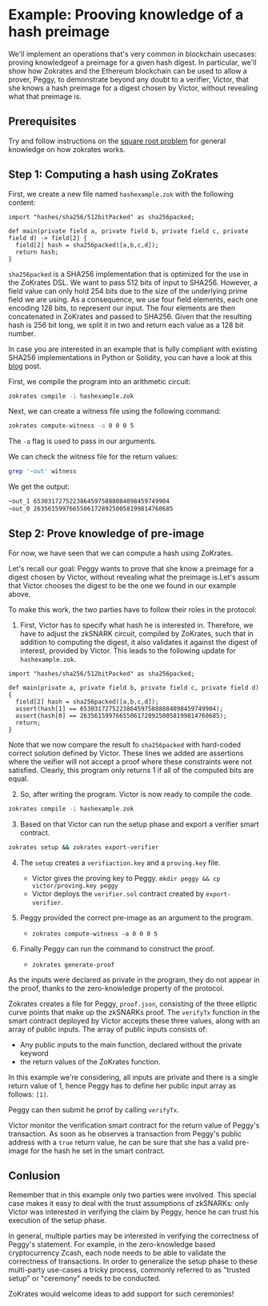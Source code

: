 # Example: Prooving knowledge of a hash preimage

We'll implement an operations that's very common in blockchain usecases: proving knowledgeof a preimage for a given hash digest. In particular, we'll show how Zokrates and the Ethereum blockchain can be used to allow a prover, Peggy, to demonstrate beyond any doubt to a verifier, Victor, that she knows a hash preimage for a digest chosen by Victor, without revealing what that preimage is.

## Prerequisites

Try and follow instructions on the [square root problem](../square_root/) for general knowledge on how zokrates works.

## Step 1: Computing a hash using ZoKrates

First, we create a new file named `hashexample.zok` with the following content:

```zokrates
import "hashes/sha256/512bitPacked" as sha256packed;

def main(private field a, private field b, private field c, private field d) -> field[2] {
  field[2] hash = sha256packed([a,b,c,d]);
  return hash;
}
```

`sha256packed` is a SHA256 implementation that is optimized for the use in the ZoKrates DSL. We want to pass 512 bits of input to SHA256. However, a field value can only hold 254 bits due to the size of the underlying prime field we are using. As a consequence, we use four field elements, each one encoding 128 bits, to represent our input. The four elements are then concatenated in ZoKrates and passed to SHA256. Given that the resulting hash is 256 bit long, we split it in two and return each value as a 128 bit number.

In case you are interested in an example that is fully compliant with existing SHA256 implementations in Python or Solidity, you can have a look at this [blog](https://blog.decentriq.com/proving-hash-pre-image-zksnarks-zokrates/) post.

First, we compile the program into an arithmetic circuit:

```bash
zokrates compile -i hashexample.zok
```

Next, we can create a witness file using the following command:

```bash
zokrates compute-witness -a 0 0 0 5
```

The `-a` flag is used to pass in our arguments.

We can check the witness file for the return values:

```bash
grep '~out' witness
```

We get the output:

```bash
~out_1 65303172752238645975888084098459749904
~out_0 263561599766550617289250058199814760685
```

## Step 2: Prove knowledge of pre-image

For now, we have seen that we can compute a hash using ZoKrates.

Let's recall our goal: Peggy wants to prove that she know a preimage for a digest chosen by Victor, without revealing what the preimage is.Let's assum that Victor chooses the digest to be the one we found in our example above.

To make this work, the two parties have to follow their roles in the protocol:

1. First, Victor has to specify what hash he is interested in. Therefore, we have to adjust the zkSNARK circuit, compiled by ZoKrates, such that in addition to computing the digest, it also validates it against the digest of interest, provided by Victor. This leads to the following update for `hashexample.zok`.

```zokrates
import "hashes/sha256/512bitPacked" as sha256packed;

def main(private a, private field b, private field c, private field d) {
  field[2] hash = sha256packed([a,b,c,d]);
  assert(hash[1] == 65303172752238645975888084098459749904);
  assert(hash[0] == 263561599766550617289250058199814760685);
  return;
}
```

Note that we now compare the result fo `sha256packed` with hard-coded correct solution defined by Victor. These lines we added are assertions where the veifier will not accept a proof where these constraints were not satisfied. Clearly, this program only returns 1 if all of the computed bits are equal.

2. So, after writing the program. Victor is now ready to compile the code.

```bash
zokrates compile -i hashexample.zok
```

3. Based on that Victor can run the setup phase and export a verifier smart contract.

```bash
zokrates setup && zokrates export-verifier
```

4. The `setup` creates a `verifiaction.key` and a `proving.key` file.
   - Victor gives the proving key to Peggy. `mkdir peggy && cp victor/proving.key peggy`
   - Victor deploys the `verifier.sol` contract created by `export-verifier`.

5. Peggy provided the correct pre-image as an argument to the program.
   - `zokrates compute-witness -a 0 0 0 5`

6. Finally Peggy can run the command to construct the proof.
   - `zokrates generate-proof`

As the inputs were declared as private in the program, they do not appear in the proof, thanks to the zero-knowledge property of the protocol.

Zokrates creates a file for Peggy, `proof.json`, consisting of the three elliptic curve points that make up the zkSNARKs proof. The `verifyTx` function in the smart contract deployed by Victor accepts these three values, along with an array of public inputs. The array of public inputs consists of:

- Any public inputs to the main function, declared without the private keyword
- the return values of the ZoKrates function.

In this example we're considering, all inputs are private and there is a single return value of 1, hence Peggy has to define her public input array as follows: `[1]`.

Peggy can then submit he prrof by calling `verifyTx`.

Victor monitor the verification smart contract for the return value of Peggy's transaction. As soon as he observes a transaction from Peggy's public address with a `true` return value, he can be sure that she has a valid pre-image for the hash he set in the smart contract.

## Conlusion

Remember that in this example only two parties were involved. This special case makes it easy to deal with the trust assumptions of zkSNARKs: only Victor was interested in verifying the claim by Peggy, hence he can trust his execution of the setup phase.

In general, multiple parties may be interested in verifying the correctness of Peggy's statement. For example, in the zero-knowledge based cryptocurrency Zcash, each node needs to be able to validate the correctness of transactions. In order to generalize the setup phase to these multi-party use-cases a tricky process, commonly referred to as "trusted setup" or "ceremony" needs to be conducted.

ZoKrates would welcome ideas to add support for such ceremonies!
